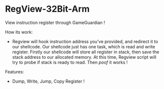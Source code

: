 # RegView-32Bit-Arm
View instruction register through GameGuardian !

How its work:
  - Regview will hook instruction address you've provided, and redirect it to our shellcode.
Our shellcode just has one task, which is read and write register. Firstly our shellcode will
store all register in stack, then save the stack address to our allocated memory.
At this time, Regview script will try to probe if stack is ready to read. Then *poof* it works !

Features:
  - Dump, Write, Jump, Copy Register !
